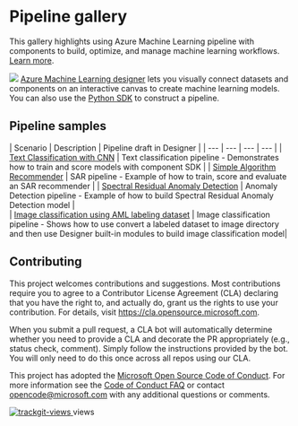 # Pipeline gallery
This gallery highlights using Azure Machine Learning pipeline with components to build, optimize, and manage machine learning workflows. [Learn more](https://docs.microsoft.com/en-us/azure/machine-learning/concept-ml-pipelines).


![](https://docs.microsoft.com/en-us/azure/machine-learning/media/concept-designer/designer-drag-and-drop.gif)
[Azure Machine Learning designer](https://azure.microsoft.com/services/machine-learning/designer/) lets you visually connect datasets and components on an interactive canvas to create machine learning models. You can also use the [Python SDK](https://docs.microsoft.com/python/api/overview/azure/ml/?view=azure-ml-py) to construct a pipeline.

## Pipeline samples

| Scenario |  Description | Pipeline draft in Designer | 
| --- | --- | --- | --- |
| [Text Classification with CNN](./pipelines/textcnn-pipeline/README.md) | Text classification pipeline - Demonstrates how to train and score models with component SDK | 
| [Simple Algorithm Recommender](./pipelines/sar-pipeline/README.md) | SAR pipeline - Example of how to train, score and evaluate an SAR recommender |
| [Spectral Residual Anomaly Detection](./pipelines/ad-pipeline/README.md) | Anomaly Detection pipeline - Example of how to build Spectral Residual Anomaly Detection model |  
| [Image classification using AML labeling dataset](./pipelines/labeling-image-classification-pipeline/README.md) | Image classification pipeline - Shows how to use convert a labeled dataset to image directory and then use Designer built-in modules to build image classification model|

## Contributing

This project welcomes contributions and suggestions.  Most contributions require you to agree to a
Contributor License Agreement (CLA) declaring that you have the right to, and actually do, grant us
the rights to use your contribution. For details, visit https://cla.opensource.microsoft.com.

When you submit a pull request, a CLA bot will automatically determine whether you need to provide
a CLA and decorate the PR appropriately (e.g., status check, comment). Simply follow the instructions
provided by the bot. You will only need to do this once across all repos using our CLA.

This project has adopted the [Microsoft Open Source Code of Conduct](https://opensource.microsoft.com/codeofconduct/).
For more information see the [Code of Conduct FAQ](https://opensource.microsoft.com/codeofconduct/faq/) or
contact [opencode@microsoft.com](mailto:opencode@microsoft.com) with any additional questions or comments.

<a href="https://trackgit.com">
<img src="https://sfy.cx/u/oFt" alt="trackgit-views" />
</a> views